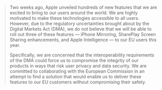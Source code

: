 > Two weeks ago, Apple unveiled hundreds of new features that we are excited to bring to our users around the world. We are highly motivated to make these technologies accessible to all users. However, due to the regulatory uncertainties brought about by the Digital Markets Act (DMA), we do not believe that we will be able to roll out three of these features — iPhone Mirroring, SharePlay Screen Sharing enhancements, and Apple Intelligence — to our EU users this year.
>
> Specifically, we are concerned that the interoperability requirements of the DMA could force us to compromise the integrity of our products in ways that risk user privacy and data security. We are committed to collaborating with the European Commission in an attempt to find a solution that would enable us to deliver these features to our EU customers without compromising their safety.
